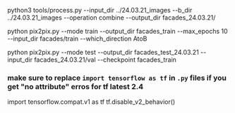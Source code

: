 python3 tools/process.py --input_dir ../24.03.21_images --b_dir ../24.03.21_images --operation combine --output_dir facades_24.03.21/

python pix2pix.py  --mode train  --output_dir facades_train  --max_epochs 10   --input_dir facades/train --which_direction AtoB

python pix2pix.py  --mode test  --output_dir facades_test_24.03.21  --input_dir facades_24.03.21/val  --checkpoint facades_train

### make sure to replace `import tensorflow as tf` in `.py` files if you get "no attribute" erros for tf latest 2.4
import tensorflow.compat.v1 as tf
tf.disable_v2_behavior()